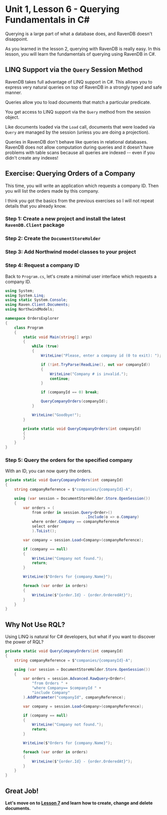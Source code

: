 # Unit 1, Lesson 6 - Querying Fundamentals in C# 

Querying is a large part of what a database does, and RavenDB doesn't disappoint.

As you learned in the lesson 2, querying with RavenDB is really easy. In this lesson, you will learn the fundamentals of querying using RavenDB in C#.

## LINQ Support via the `Query` Session Method

RavenDB takes full advantage of LINQ support in C#. This allows you to
express very natural queries on top of RavenDB in a strongly typed and safe
manner.

Queries allow you to load documents that match a particular predicate.

You get access to LINQ support via the `Query` method from the session object.

Like documents loaded via the `Load` call, documents that were loaded via
`Query` are managed by the session (unless you are doing a projection).

Queries in RavenDB don't behave like queries in relational databases. RavenDB
does not allow computation during queries and it doesn't have problems with
table scans because all queries are indexed -- even if you didn't create any indexes!

## Exercise: Querying Orders of a Company

This time, you will write an application which requests a company ID. Then
you will list the orders made by this company.

I think you got the basics from the previous exercises so I will not repeat details that you already know.

### Step 1: Create a new project and install the latest `RavenDB.Client` package

### Step 2: Create the `DocumentStoreHolder`

### Step 3: Add Northwind model classes to your project

### Step 4: Request a company ID

Back to `Program.cs`, let's create a minimal user interface which requests a
company ID.

````csharp
using System;
using System.Linq;
using static System.Console;
using Raven.Client.Documents;
using NorthwindModels;

namespace OrdersExplorer
{
    class Program
    {
        static void Main(string[] args)
        {
            while (true)
            {
                WriteLine("Please, enter a company id (0 to exit): ");

                if (!int.TryParse(ReadLine(), out var companyId))
                {
                    WriteLine("Company # is invalid.");
                    continue;
                }

                if (companyId == 0) break;

                QueryCompanyOrders(companyId);
            }

            WriteLine("Goodbye!");
        }

        private static void QueryCompanyOrders(int companyId)
        {
        }
    }
}
````

### Step 5: Query the orders for the specified company

With an ID, you can now query the orders.

````csharp
private static void QueryCompanyOrders(int companyId)
{
    string companyReference = $"companies/{companyId}-A";

    using (var session = DocumentStoreHolder.Store.OpenSession())
    {
        var orders = (
            from order in session.Query<Order>()
                                    .Include(o => o.Company)
            where order.Company == companyReference
            select order
            ).ToList();

        var company = session.Load<Company>(companyReference);

        if (company == null)
        {
            WriteLine("Company not found.");
            return;
        }

        WriteLine($"Orders for {company.Name}");

        foreach (var order in orders)
        {
            WriteLine($"{order.Id} - {order.OrderedAt}");
        }
    }
}
````

## Why Not Use RQL?

Using LINQ is natural for C# developers, but what if you want to discover the power of RQL? 

```csharp
private static void QueryCompanyOrders(int companyId)
{
    string companyReference = $"companies/{companyId}-A";

    using (var session = DocumentStoreHolder.Store.OpenSession())
    {
        var orders = session.Advanced.RawQuery<Order>(
            "from Orders " +
            "where Company== $companyId " +
            "include Company"
        ).AddParameter("companyId", companyReference);

        var company = session.Load<Company>(companyReference);

        if (company == null)
        {
            WriteLine("Company not found.");
            return;
        }

        WriteLine($"Orders for {company.Name}");

        foreach (var order in orders)
        {
            WriteLine($"{order.Id} - {order.OrderedAt}");
        }
    }
}
``` 

## Great Job! 

**Let's move on to [Lesson 7](../lesson7/README.md) and learn how to create, change and delete documents.**
